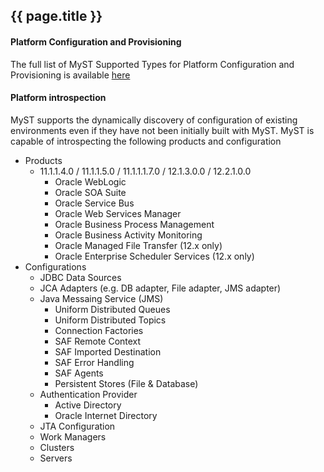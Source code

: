 ## {{ page.title }}

#### Platform Configuration and Provisioning

The full list of MyST Supported Types for Platform Configuration and Provisioning is available [here](http://www.rubiconred.com/products/myst/MySTCertificationMatrix)

#### Platform introspection

MyST supports the dynamically discovery of configuration of existing environments even if they have not been initially built with MyST. MyST is capable of introspecting the following products and configuration

* Products
  * 11.1.1.4.0 / 11.1.1.5.0 / 11.1.1.1.7.0 / 12.1.3.0.0 / 12.2.1.0.0
    * Oracle WebLogic
    * Oracle SOA Suite
    * Oracle Service Bus
    * Oracle Web Services Manager
    * Oracle Business Process Management
    * Oracle Business Activity Monitoring
    * Oracle Managed File Transfer (12.x only)
    * Oracle Enterprise Scheduler Services (12.x only)
* Configurations
  * JDBC Data Sources
  * JCA Adapters (e.g. DB adapter, File adapter, JMS adapter)
  * Java Messaing Service (JMS)
    * Uniform Distributed Queues
    * Uniform Distributed Topics
    * Connection Factories
    * SAF Remote Context
    * SAF Imported Destination
    * SAF Error Handling
    * SAF Agents
    * Persistent Stores (File & Database)
  * Authentication Provider
    * Active Directory
    * Oracle Internet Directory
  * JTA Configuration
  * Work Managers
  * Clusters
  * Servers
